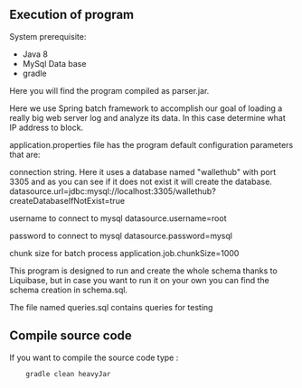 Execution of program
----
System prerequisite:
- Java 8
- MySql Data base
- gradle


Here you will find the program compiled as parser.jar. 

Here we use Spring batch framework to accomplish our goal of loading a really big web server log and analyze its data. 
In this case determine what IP address to block.
  
application.properties file has the program default configuration parameters that are:

connection string. Here it uses a database named "wallethub" with
port 3305 and as you can see if it does not exist it will create the database.
datasource.url=jdbc:mysql://localhost:3305/wallethub?createDatabaseIfNotExist=true

username to connect to mysql
datasource.username=root

password to connect to mysql
datasource.password=mysql

chunk size for batch process
application.job.chunkSize=1000

This program is designed to run and create the whole schema thanks to Liquibase, but in case you want to run it on your own
you can find the schema creation in schema.sql.

The file named queries.sql contains queries for testing


Compile source code
----

If you want to compile the source code type :

        gradle clean heavyJar

